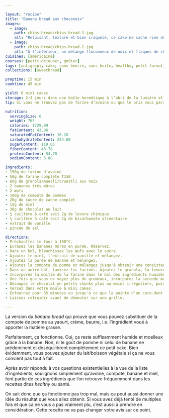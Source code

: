 ```yaml
---

layout: "recipe"
title: "Banana bread aux choconoix"
images:
  - image:
    path: chips-bread/chips-bread-1.jpg
    alt: "Reluisant, texturé et bien craquelé, ce cake ne cache rien de sa garniture aux noix et chunks de chocolat."
  - image:
    path: chips-bread/chips-bread-2.jpg
    alt: "À l’intérieur, un mélange floconneux de noix et flaques de chocolat fondu. Gourmand comme un cookie, moelleux et fondant comme un brownie."
cuisines: [américaine]
courses: [petit-déjeuner, goûter]
tags: [antigaspi, cake, sans beurre, sans huile, healthy, petit format]
collections: [sweetbread]

preptime: 15 min
cooktime: 45 min

yield: 6 mini cakes
storage: 2–3 jours dans une boîte hermétique à l’abri de la lumière et de la chaleur. 5 jours au frigo. 2 mois au congélateur.
tip: Si vous ne trouvez pas de farine d’avoine ou que le prix vous paraît complètement hors-sol, mixez des flocons ou du son.

nutrition:
  servingSize: 6
  weight: 765
  calories: 1729.99
  fatContent: 43.86
  saturatedFatContent: 16.28
  carbohydrateContent: 254.60
  sugarContent: 119.05
  fiberContent: 43.78
  proteinContent: 54.70
  sodiumContent: 3.88

ingredients:
- 150g de farine d’avoine
- 50g de farine complète T150
- 60g de granola/muesli/cruestli aux noix
- 2 bananes très mûres
- 2 œufs
- 100g de compote de pommes
- 20g de sucre de canne complet
- 15g de miel
- 30g de chocolat au lait
- ¼ cuillère à café soit 2g de levure chimique
- ¼ cuillère à café soit 2g de bicarbonate alimentaire
- extrait de vanille
- pincée de sel

directions:
- Préchauffez le four à 180°C.
- Écrasez les bananes mûres en purée. Réservez.
- Dans un bol, blanchissez les œufs avec le sucre.
- Ajoutez le miel, l'extrait de vanille et mélangez. 
- Ajoutez la purée de banane et mélangez.
- Ajoutez la compote de pomme et mélangez jusqu'à obtenir une consistance bien homogène.
- Dans un autre bol, tamisez les farines. Ajoutez le granola, la levure, le bicarbonate et le sel. Mélangez. 
- Incorporez la moitié de la farine dans le bol des ingrédients humides à la maryse. 
- Une fois que vous ne voyez plus de grumeaux, incorporez la seconde moitié. Réservez.
- Découpez le chocolat en petits chunks plus ou moins irréguliers, puis incorporez-les à la pâte à l’aide d’une maryse. 
- Versez dans votre moule à mini cakes.
- Enfournez pour 35 minutes ou jusqu'à ce que la pointe d'un cure-dent ressorte sèche. 
- Laissez refroidir avant de démouler sur une grille. 

---
```


La version du <i lang="en">banana bread</i> qui prouve que vous pouvez substituer de la compote de pomme au yaourt, crème, beurre, i.e. l’ingrédient voué à apporter la matière grasse.

Parfaitement, ça fonctionne. Oui, ça reste suffisamment humide et moelleux grâce à la banane. Non, ni le goût de pomme ni celui de banane ne prédominent et deséquilibrent complètement ce petit cake. Bien évidemment, vous pouvez ajouter du lait/boisson végétale si ça ne vous convient pas tout à fait.

Après avoir répondu à vos questions existentielles à la vue de la liste d’ingrédients, soulignons simplement qu’avoine, compote, banane et miel, font partie de ces ingrédients que l’on retrouve fréquemment dans les recettes dites <i lang="en">healthy</i> ou santé. 

On sait donc que ça fonctionne pas trop mal, mais ça peut aussi donner une idée du résultat que vous allez obtenir. Si vous avez déjà tenté de multiples fois et que ça ne vous a pas vraiment plu, c’est aussi à prendre en considération. Cette recette ne va pas changer votre avis sur ce point.